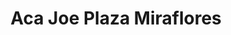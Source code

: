 ---
title: "Aca Joe Plaza Miraflores"
url: /tegucigalpa/aca-joe-plaza-miraflores/
shop: Allgemein
---